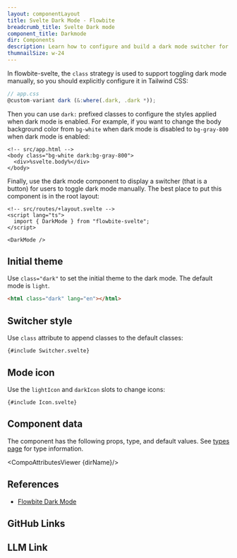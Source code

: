 ```yaml
---
layout: componentLayout
title: Svelte Dark Mode - Flowbite
breadcrumb_title: Svelte Dark mode
component_title: Darkmode
dir: Components
description: Learn how to configure and build a dark mode switcher for Flowbite using Tailwind CSS and start developing with the components from the library
thumnailSize: w-24
---
```


<script lang="ts">
  import { CompoAttributesViewer, GitHubCompoLinks, toKebabCase, LlmLink } from '../../utils'
  import { P, A } from '$lib'
  const dirName = toKebabCase(component_title)
</script>

In flowbite-svelte, the `class` strategy is used to support toggling dark mode manually, so you should explicitly configure it in Tailwind CSS:

```js example
// app.css
@custom-variant dark (&:where(.dark, .dark *));
```

Then you can use `dark:` prefixed classes to configure the styles applied when dark mode is enabled. For example, if you want to change the body background color from `bg-white` when dark mode is disabled to `bg-gray-800` when dark mode is enabled:

```svelte example hideOutput
<!-- src/app.html -->
<body class="bg-white dark:bg-gray-800">
  <div>%svelte.body%</div>
</body>
```

Finally, use the dark mode component to display a switcher (that is a button) for users to toggle dark mode manually. The best place to put this component is in the root layout:

```svelte example
<!-- src/routes/+layout.svelte -->
<script lang="ts">
  import { DarkMode } from "flowbite-svelte";
</script>

<DarkMode />
```

## Initial theme

Use `class="dark"` to set the initial theme to the dark mode. The default mode is `light`.

```html
<html class="dark" lang="en"></html>
```

## Switcher style

Use `class` attribute to append classes to the default classes:

```svelte example
{#include Switcher.svelte}
```

## Mode icon

Use the `lightIcon` and `darkIcon` slots to change icons:

```svelte example
{#include Icon.svelte}
```

## Component data

The component has the following props, type, and default values. See [types page](/docs/pages/typescript) for type information.

<CompoAttributesViewer {dirName}/>

## References

- [Flowbite Dark Mode](https://flowbite.com/docs/customize/dark-mode/)

## GitHub Links

<GitHubCompoLinks />

## LLM Link

<LlmLink />
